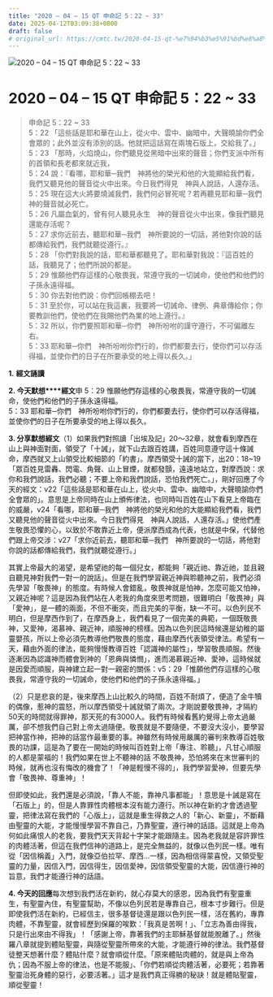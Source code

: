 ```yaml
---
title: "2020 – 04 – 15 QT 申命記 5：22 ~ 33"
date: 2025-04-12T03:09:38+0800
draft: false
# original_url: https://cmtc.tw/2020-04-15-qt-%e7%94%b3%e5%91%bd%e8%a8%98-5%ef%bc%9a22-33
---
```


![2020 – 04 – 15 QT 申命記 5：22 ~ 33](/images/qt.jpg   "2020 – 04 – 15 QT 申命記 5：22 ~ 33")

# 2020 – 04 – 15 QT 申命記 5：22 ~ 33

> 申命記 5：22 ~ 33  
> 5：22 「這些話是耶和華在山上，從火中、雲中、幽暗中，大聲曉諭你們全會眾的；此外並沒有添別的話。他就把這話寫在兩塊石版上，交給我了。」  
> 5：23 「那時，火焰燒山，你們聽見從黑暗中出來的聲音；你們支派中所有的首領和長老都來就近我，  
> 5：24 說：『看哪，耶和華─我們　神將他的榮光和他的大能顯給我們看，我們又聽見他的聲音從火中出來。今日我們得見　神與人說話，人還存活。  
> 5：25 現在這大火將要燒滅我們，我們何必冒死呢？若再聽見耶和華─我們　神的聲音就必死亡。  
> 5：26 凡屬血氣的，曾有何人聽見永生　神的聲音從火中出來，像我們聽見還能存活呢？  
> 5：27 求你近前去，聽耶和華─我們　神所要說的一切話，將他對你說的話都傳給我們，我們就聽從遵行。』  
> 5：28 「你們對我說的話，耶和華都聽見了。耶和華對我說：『這百姓的話，我聽見了；他們所說的都是。  
> 5：29 惟願他們存這樣的心敬畏我，常遵守我的一切誡命，使他們和他們的子孫永遠得福。  
> 5：30 你去對他們說：你們回帳棚去吧！  
> 5：31 至於你，可以站在我這裏，我要將一切誡命、律例、典章傳給你；你要教訓他們，使他們在我賜他們為業的地上遵行。』  
> 5：32 所以，你們要照耶和華─你們　神所吩咐的謹守遵行，不可偏離左右。  
> 5：33 耶和華─你們　神所吩咐你們行的，你們都要去行，使你們可以存活得福，並使你們的日子在所要承受的地上得以長久。」

**1.** **經文誦讀**

**2. 今天默想****經文**申 5：29 惟願他們存這樣的心敬畏我，常遵守我的一切誡命，使他們和他們的子孫永遠得福。  
5：33 耶和華─你們　神所吩咐你們行的，你們都要去行，使你們可以存活得福，並使你們的日子在所要承受的地上得以長久。

**3. 分享默想經文**（1）如果我們對照讀「出埃及記」20～32章，就會看到摩西在山上與神面對面，領受了「十誡」，就下山去跟百姓講，百姓同意遵守這十條誡命，摩西就又上山領受比較細節的「約書」。摩西領受十誡的當下，出20：18~19「眾百姓見雷轟、閃電、角聲、山上冒煙，就都發顫，遠遠地站立，對摩西說：求你和我們說話，我們必聽；不要上帝和我們說話，恐怕我們死亡。」，剛好回應了今天的經文：v22「這些話是耶和華在山上，從火中、雲中、幽暗中，大聲曉諭你們全會眾的」。意思是上帝同時在山上頒佈律法，也同時叫百姓在山下看見上帝臨在的威嚴，v24「看哪，耶和華─我們　神將他的榮光和他的大能顯給我們看，我們又聽見他的聲音從火中出來。今日我們得見　神與人說話，人還存活。」使他們產生敬畏恐懼的心，以致於不敢靠近上帝，便派摩西成為代表，也就是中保，代替他們跟上帝交涉：v27「求你近前去，聽耶和華─我們　神所要說的一切話，將他對你說的話都傳給我們，我們就聽從遵行。」

其實上帝最大的渴望，是希望祂的每一個兒女，都能夠「親近祂、靠近祂，並且親自聽見神對我們一對一的說話」。但是在我們學習親近神與聆聽神之前，我們必須先學習「敬畏神」的態度。有時候人會錯亂，敬畏神就是怕神，怎麼可能又怕神，又親近神呢？這是因為我們站在人老我的角度來思考問題，很難明白「敬畏神」與「愛神」，是一體的兩面，不但不衝突，而且完美的平衡，缺一不可。以色列民不明白，但是摩西作到了，在摩西身上，我們看見了一個完美的典範，一個既敬畏神，又愛神，渴慕神、親近神，順服神的榜樣。因為以色列民這時候還是幼稚的屬靈嬰孩，所以上帝必須先教導他們敬畏的態度，藉由摩西代表領受律法。希望有一天，藉由外面的律法，能夠慢慢教導百姓「認識神的屬性」，學習敬畏順服。然後逐漸因為認識神而體會到神的「恩典與憐憫」，進而渴慕親近神、愛神，這時候就是因愛而順服，與神建立起一對一親密的關係：v5：29「惟願他們存這樣的心敬畏我，常遵守我的一切誡命，使他們和他們的子孫永遠得福。」

（2）只是悲哀的是，後來摩西上山比較久的時間，百姓不耐煩了，便造了金牛犢的偶像，惹神的震怒，所以摩西領受十誡就領了兩次。才剛說要敬畏神，才隔約50天的時間就得罪神，那天死的有3000人。我們有時候看舊約覺得上帝太過嚴厲，卻不想我們自己對上帝太過隨便。敬畏就是不要隨便，不要沒大沒小，要學習把神當作神，把神的話當作最重要的事。神雖然有時候用嚴厲的審判來教導百姓敬畏的功課，這是為了要在一開始的時候叫百姓對上帝「專注、聆聽」，凡甘心順服的人都是蒙福的！我們如果在世上不聽神的話 不敬畏神，恐怕將來在末世審判的時候，就再也沒有悔改的機會了！「神是輕慢不得的」，我們學習愛神，但要先學會「敬畏神、尊重神」！

但即使如此，我們還是必須說，「靠人不能，靠神凡事都能」！意思是十誡是寫在「石版上」的，但是人靠罪性肉體根本沒有能力遵行。所以神在新約才會透過聖靈，把律法寫在我們的「心版上」，這就是重生得救之人的「新心、新靈」，不斷藉由聖靈的大能，才能慢慢學習不靠自己，乃靠聖靈，遵行神的話語。這就是上帝為何如此痛恨人的老我，要我們天天背起十字架才能跟隨主。因為老我就是容許罪性的肉體活著，但這在我們信神的道路上，是完全無益的，就像以色列民一樣。唯有從「因信稱義」入門，就像亞伯拉罕、摩西…一樣，因為相信得蒙喜悅，又領受聖靈的力量，因信入門，因信得生，因信愛神，因信領受聖靈的大能，因信遵行神的旨意，我們才能遵行神的話語。

**4. 今天的回應**每次想到我們活在新約，就心存莫大的感恩，因為我們有聖靈重生，有聖靈內住，有聖靈幫助，不像以色列民若是專靠自己，根本寸步難行。但是即使我們活在新約，已經信主，很多基督徒還是跟以色列民一樣，活在舊約，專靠肉體，不靠聖靈，就會經歷到保羅的唉歎：「我真是苦啊！」、「立志為善由得我，只是行出來由不得我」！「感謝上帝，靠著我們的主耶穌基督就能脫離了。」然後羅八章就提到體貼聖靈，與隨從聖靈所帶來的大能，才能遵行神的律法。我們基督徒整天想著什麼？體貼什麼？就會順從什麼。「原來體貼肉體的，就是與上帝為仇；因為不服上帝的律法，也是不能服」、「你們若順從肉體活著，必要死；若靠著聖靈治死身體的惡行，必要活著。」這才是我們真正得勝的秘訣！就是體貼聖靈，順從聖靈！